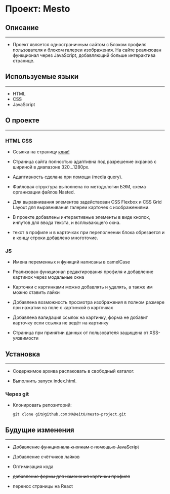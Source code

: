 # Проект: Mesto

## Описание
---

- Проект является одностраничным сайтом с Блоком профиля пользователя и блоком галереи изображения. На сайте реализован функционал через JavaScript, добавляющий больше интерактива странице.


##  Используемые языки
---

- HTML
- CSS
- JavaScript

## О проекте
---
 ### HTML CSS
- Ссылка на страницу [клик!](https://madeit0.github.io/mesto-project/ "Место")

- Страница сайта полностью адаптивна под разрешение экранов с шириной в диапазоне 320...1280px.

- Адаптивность сделана при помощи (media query).

- Файловая структура выполнена по методологии БЭМ, схема организации файлов Nasted.

- Для выравнивания элементов задействован CSS Flexbox и CSS Grid Layout для выравнивания галереи карточек с изображениями.

- В проекте добавлены интерактивные элементы в виде кнопок, инпутов для ввода текста, и всплывающего окна.

- текст в профиле и в карточках при переполнении блока обрезается и к концу строки добавлено многоточие.

### JS
- Имена переменных и функций написаны в camelCase

- Реализован функционал редактирования профиля и добавление картинок через модальные окна

- Карточки с картинками можно добавлять и удалять, а также им можно ставить лайки

- Добавлена возможность просмотра изображения в полном размере при нажатии на поле с картинкой в карточках

- Добавлена валидация ссылок на картинку, форма не добавит карточку если ссылка не ведёт на картинку

- Страница при принятии данных от пользователя защищена от XSS-уязвимости



## Установка
---

- Содержимое архива распаковать в свободный каталог.

- Выполнить запуск index.html.

### Через git

- Клонировать репозиторий:

  `git clone git@github.com:MADeit0/mesto-project.git`


## Будущие изменения
---

- ~~Добавление функционала кнопкам с помощью JavaScript~~

- Добавление счётчиков лайков

- Оптимизация кода

- ~~добавление формы для изменения картинки профиля~~

- перенос страницы на React

